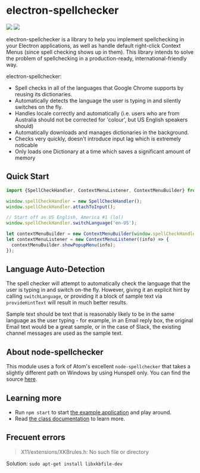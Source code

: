 # electron-spellchecker

![](https://img.shields.io/npm/dm/electron-spellchecker.svg) <a href="https://electron-userland.github.io/electron-spellchecker/docs">![](https://electron-userland.github.io/electron-spellchecker/docs/badge.svg)</a>

electron-spellchecker is a library to help you implement spellchecking in your Electron applications, as well as handle default right-click Context Menus (since spell checking shows up in them).  This library intends to solve the problem of spellchecking in a production-ready, international-friendly way.

electron-spellchecker:

* Spell checks in all of the languages that Google Chrome supports by reusing its dictionaries.
* Automatically detects the language the user is typing in and silently switches on the fly.
* Handles locale correctly and automatically (i.e. users who are from Australia should not be corrected for 'colour', but US English speakers should)
* Automatically downloads and manages dictionaries in the background.
* Checks very quickly, doesn't introduce input lag which is extremely noticable
* Only loads one Dictionary at a time which saves a significant amount of memory

## Quick Start

```js
import {SpellCheckHandler, ContextMenuListener, ContextMenuBuilder} from 'electron-spellchecker';

window.spellCheckHandler = new SpellCheckHandler();
window.spellCheckHandler.attachToInput();

// Start off as US English, America #1 (lol)
window.spellCheckHandler.switchLanguage('en-US');

let contextMenuBuilder = new ContextMenuBuilder(window.spellCheckHandler);
let contextMenuListener = new ContextMenuListener((info) => {
  contextMenuBuilder.showPopupMenu(info);
});
```

## Language Auto-Detection

The spell checker will attempt to automatically check the language that the user is typing in and switch on-the fly. However, giving it an explicit hint by calling `switchLanguage`, or providing it a block of sample text via `provideHintText` will result in much better results.

Sample text should be text that is reasonably likely to be in the same language as the user typing - for example, in an Email reply box, the original Email text would be a great sample, or in the case of Slack, the existing channel messages are used as the sample text.

## About node-spellchecker

This module uses a fork of Atom's excellent `node-spellchecker` that takes a slightly different path on Windows by using Hunspell only. You can find the source [here](https://github.com/felixrieseberg/node-spellchecker).

## Learning more

* Run `npm start` to start [the example application](https://github.com/electron-userland/electron-spellchecker/tree/master/example) and play around.
* Read [the class documentation](https://electron-userland.github.io/electron-spellchecker/docs/) to learn more.

## Frecuent errors

> X11/extensions/XKBrules.h: No such file or directory

Solution: <code>sudo apt-get install libxkbfile-dev</code>
